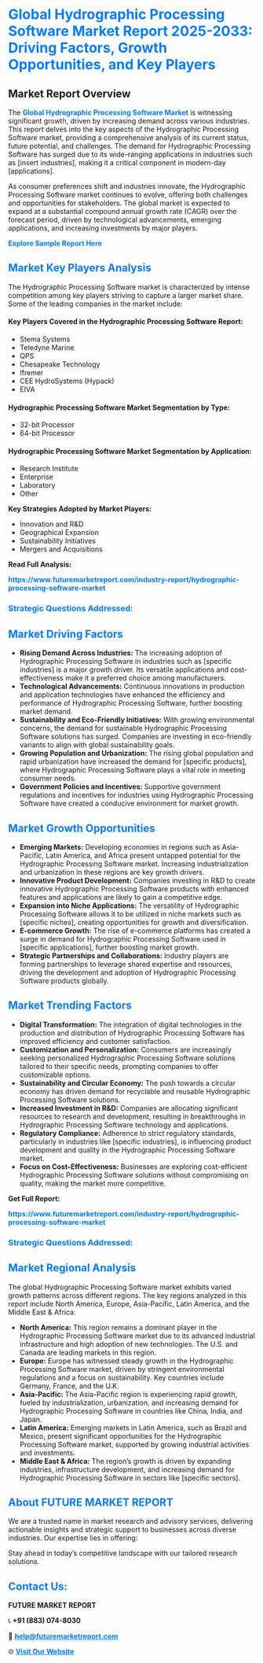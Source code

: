 <h1 style="color: #007BFF;">Global Hydrographic Processing Software Market Report 2025-2033: Driving Factors, Growth Opportunities, and Key Players</h1>

<section id="overview">
<h2>Market Report Overview</h2>
<p>The <a href="https://www.futuremarketreport.com/industry-report/hydrographic-processing-software-market" style="color: #007BFF; text-decoration: none;"><strong>Global Hydrographic Processing Software Market</strong></a> is witnessing significant growth, driven by increasing demand across various industries. This report delves into the key aspects of the Hydrographic Processing Software market, providing a comprehensive analysis of its current status, future potential, and challenges. The demand for Hydrographic Processing Software has surged due to its wide-ranging applications in industries such as [insert industries], making it a critical component in modern-day [applications].</p>
<p>As consumer preferences shift and industries innovate, the Hydrographic Processing Software market continues to evolve, offering both challenges and opportunities for stakeholders. The global market is expected to expand at a substantial compound annual growth rate (CAGR) over the forecast period, driven by technological advancements, emerging applications, and increasing investments by major players.</p>
</section>

<section id="overview">
<p><a href="https://www.futuremarketreport.com/request-sample/reportId=32402" style="color: #007BFF; text-decoration: none;"><strong>Explore Sample Report Here</strong></a></p>
</section>

<section id="key-players">
<h2 style="color: #007BFF;">Market Key Players Analysis</h2>
<p>The Hydrographic Processing Software market is characterized by intense competition among key players striving to capture a larger market share. Some of the leading companies in the market include:</p>
<h4>Key Players Covered in the Hydrographic Processing Software Report:</h4>
<ul><li>Stema Systems</li><li>Teledyne Marine</li><li>QPS</li><li>Chesapeake Technology</li><li>Ifremer</li><li>CEE HydroSystems (Hypack)</li><li>EIVA</li></ul>
<h4>Hydrographic Processing Software Market Segmentation by Type:</h4>
<ul><li>32-bit Processor</li><li>64-bit Processor</li></ul>

<h4>Hydrographic Processing Software Market Segmentation by Application:</h4>
<ul><li>Research Institute</li><li>Enterprise</li><li>Laboratory</li><li>Other</li></ul>
<p><strong>Key Strategies Adopted by Market Players:</strong></p>
<ul>
<li>Innovation and R&D</li>
<li>Geographical Expansion</li>
<li>Sustainability Initiatives</li>
<li>Mergers and Acquisitions</li>
</ul>
</section>

<section>
<p><strong>Read Full Analysis: </strong></p><a href="https://www.futuremarketreport.com/industry-report/hydrographic-processing-software-market" style="color: #007BFF; text-decoration: none;"><strong>https://www.futuremarketreport.com/industry-report/hydrographic-processing-software-market</strong></a>
<h3 style="color: #007BFF;">Strategic Questions Addressed:</h3>
</section>

<section id="driving-factors">
<h2 style="color: #007BFF;">Market Driving Factors</h2>
<ul>
<li><strong>Rising Demand Across Industries:</strong> The increasing adoption of Hydrographic Processing Software in industries such as [specific industries] is a major growth driver. Its versatile applications and cost-effectiveness make it a preferred choice among manufacturers.</li>
<li><strong>Technological Advancements:</strong> Continuous innovations in production and application technologies have enhanced the efficiency and performance of Hydrographic Processing Software, further boosting market demand.</li>
<li><strong>Sustainability and Eco-Friendly Initiatives:</strong> With growing environmental concerns, the demand for sustainable Hydrographic Processing Software solutions has surged. Companies are investing in eco-friendly variants to align with global sustainability goals.</li>
<li><strong>Growing Population and Urbanization:</strong> The rising global population and rapid urbanization have increased the demand for [specific products], where Hydrographic Processing Software plays a vital role in meeting consumer needs.</li>
<li><strong>Government Policies and Incentives:</strong> Supportive government regulations and incentives for industries using Hydrographic Processing Software have created a conducive environment for market growth.</li>
</ul>
</section>

<section id="growth-opportunities">
<h2 style="color: #007BFF;">Market Growth Opportunities</h2>
<ul>
<li><strong>Emerging Markets:</strong> Developing economies in regions such as Asia-Pacific, Latin America, and Africa present untapped potential for the Hydrographic Processing Software market. Increasing industrialization and urbanization in these regions are key growth drivers.</li>
<li><strong>Innovative Product Development:</strong> Companies investing in R&D to create innovative Hydrographic Processing Software products with enhanced features and applications are likely to gain a competitive edge.</li>
<li><strong>Expansion into Niche Applications:</strong> The versatility of Hydrographic Processing Software allows it to be utilized in niche markets such as [specific niches], creating opportunities for growth and diversification.</li>
<li><strong>E-commerce Growth:</strong> The rise of e-commerce platforms has created a surge in demand for Hydrographic Processing Software used in [specific applications], further boosting market growth.</li>
<li><strong>Strategic Partnerships and Collaborations:</strong> Industry players are forming partnerships to leverage shared expertise and resources, driving the development and adoption of Hydrographic Processing Software products globally.</li>
</ul>
</section>

<section id="trending-factors">
<h2 style="color: #007BFF;">Market Trending Factors</h2>
<ul>
<li><strong>Digital Transformation:</strong> The integration of digital technologies in the production and distribution of Hydrographic Processing Software has improved efficiency and customer satisfaction.</li>
<li><strong>Customization and Personalization:</strong> Consumers are increasingly seeking personalized Hydrographic Processing Software solutions tailored to their specific needs, prompting companies to offer customizable options.</li>
<li><strong>Sustainability and Circular Economy:</strong> The push towards a circular economy has driven demand for recyclable and reusable Hydrographic Processing Software solutions.</li>
<li><strong>Increased Investment in R&D:</strong> Companies are allocating significant resources to research and development, resulting in breakthroughs in Hydrographic Processing Software technology and applications.</li>
<li><strong>Regulatory Compliance:</strong> Adherence to strict regulatory standards, particularly in industries like [specific industries], is influencing product development and quality in the Hydrographic Processing Software market.</li>
<li><strong>Focus on Cost-Effectiveness:</strong> Businesses are exploring cost-efficient Hydrographic Processing Software solutions without compromising on quality, making the market more competitive.</li>
</ul>
</section>

<section>
<p><strong>Get Full Report: </strong></p><a href="https://www.futuremarketreport.com/industry-report/hydrographic-processing-software-market" style="color: #007BFF; text-decoration: none;"><strong>https://www.futuremarketreport.com/industry-report/hydrographic-processing-software-market</strong></a>
<h3 style="color: #007BFF;">Strategic Questions Addressed:</h3>
</section>


<section id="regional-analysis">
<h2 style="color: #007BFF;">Market Regional Analysis</h2>
<p>The global Hydrographic Processing Software market exhibits varied growth patterns across different regions. The key regions analyzed in this report include North America, Europe, Asia-Pacific, Latin America, and the Middle East & Africa:</p>
<ul>
<li><strong>North America:</strong> This region remains a dominant player in the Hydrographic Processing Software market due to its advanced industrial infrastructure and high adoption of new technologies. The U.S. and Canada are leading markets in this region.</li>
<li><strong>Europe:</strong> Europe has witnessed steady growth in the Hydrographic Processing Software market, driven by stringent environmental regulations and a focus on sustainability. Key countries include Germany, France, and the U.K.</li>
<li><strong>Asia-Pacific:</strong> The Asia-Pacific region is experiencing rapid growth, fueled by industrialization, urbanization, and increasing demand for Hydrographic Processing Software in countries like China, India, and Japan.</li>
<li><strong>Latin America:</strong> Emerging markets in Latin America, such as Brazil and Mexico, present significant opportunities for the Hydrographic Processing Software market, supported by growing industrial activities and investments.</li>
<li><strong>Middle East & Africa:</strong> The region’s growth is driven by expanding industries, infrastructure development, and increasing demand for Hydrographic Processing Software in sectors like [specific sectors].</li>
</ul>
</section>

<footer>
<h2 style="color: #007BFF;">About FUTURE MARKET REPORT</h2>
<p>We are a trusted name in market research and advisory services, delivering actionable insights and strategic support to businesses across diverse industries. Our expertise lies in offering:</p>

<p>Stay ahead in today’s competitive landscape with our tailored research solutions.</p>

<h2 style="color: #007BFF;">Contact Us:</h2>
<p><strong>FUTURE MARKET REPORT</strong></p>
<p>📞 <strong>+91 (883) 074-8030</strong></p>
<p>📧 <strong><a href="mailto:help@futuremarketreport.com" style="color: #007BFF;">help@futuremarketreport.com</a></strong></p>
<p>🌐 <strong><a href="https://www.futuremarketreport.com/" style="color: #007BFF;">Visit Our Website</a></strong></p>
</footer>